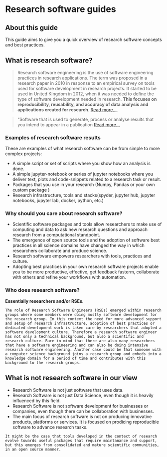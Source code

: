 # Research software guides
## About this guide
This guide aims to give you a quick overview of research software concepts and best practices.
## What is research software?
> Research software engineering is the use of software engineering practices in research applications. The term was proposed in a research paper in 2010 in response to an empirical survey on tools used for software development in research projects. It started to be used in United Kingdom in 2012, when it was needed to define the type of software development needed in research. **This focuses on reproducibility, reusability, and accuracy of data analysis and applications created for research**. [Read more...](https://en.wikipedia.org/wiki/Research_software_engineering).

> “Software that is used to generate, process or analyse results that you intend to appear in a publication [Read more...](https://zenodo.org/record/14809#.YNnss-gzZPY) 

### Examples of research software results
These are examples of what research software can be from simple to more complex projects:
- A simple script or set of scripts where you show how an analysis is done.
- A simple jupyter-notebook or series of jupyter notebooks where you deliver text, plots and code-snippets related to a research task or result.
- Packages that you use in your research (Numpy, Pandas or your own custom package )
- Research infrastructure, tools and stacks(spyder, jupyter hub, jupyter notebooks, jupyter lab, docker, python, etc.)

### Why should you care about research software?
- Scientific software packages and tools allow researchers to make use of computing and data to ask new research questions and approach research from a computational standpoint.
- The emergence of open source tools and the adoption of software best practices in all science domains have changed the way in which researchers collaborate and produce science.
- Research software empowers researchers with tools, practices and culture.
- Adopting best practices in your own research software projects enable you to be more productive, effective, get feedback fasterm, collaborate with others and refine your workflows with automation. 

### Who does research software?
**Essentially researchers and/or RSEs.** 
```{note}
The role of Research Software Engineers (RSEs) emerged within research groups where some members were doing mostly software development for the research group. In this context the need for more advanced support and setup of research infrastructure, adoption of best practices or dedicated development work is taken care by researchers that adopted a software development culture. Therefore a research software engineer has not only a technical background, but also a scientific and research culture. Bare in mind that there are also many researchers that have a software engineering and can also be doing intensive research software engineering. Another case could be that someone with a computer science background joins a research group and embeds into a knowledge domain for a period of time and contributes with this background to the research groups.
```

<!-- ### What is required to succesfully take advantage of research software?
- Aim to make your project reusable by you and your research group. Try to follow our guides, it will give you a quick overview of what it takes to produce more reproducible code.
- Understand what is research software. It is a set of specialized research activities, but it is also a culture.
- Understand how to use it and adopt it intentionally in your research group.
- Understand how to collaborate in research software projects.
- Engage in the use, design or production of research software, don't try to outsource it.
- Work on software that you want to use first for your research, then think for larger audiences. 
In order to take advantage of research best practices, culture and tools it is not enough to produce software, or work with a research software engineer. Putting together a researchers and a research software engineer without a proper cuture and expectation of what can be done and what is the role about can create a lot of challenges.  -->

## What is not research software in our view
- Research Software is not just software that uses data.
- Research Software is not just Data Science, even though it is heavily influenced by this field.
- Research Software is not software development for businesses or companies, even though there can be collaboration with businesses. 
- The main focus of research software is not on producing innovative products, platforms or services. It is focused on prodicing reproducible software to advance research tasks. 
```{note}
It might be the case that tools developed in the context of research evolve towards useful packages that require maintanance and support, but this emerges from consolidated and mature scientific communities, in an open source manner. 
```